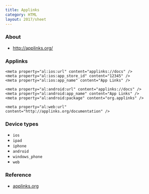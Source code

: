 ```yaml
---
title: Applinks
category: HTML
layout: 2017/sheet
---
```


### About

- <http://applinks.org/>

### Applinks

    <meta property="al:ios:url" content="applinks://docs" />
    <meta property="al:ios:app_store_id" content="12345" />
    <meta property="al:ios:app_name" content="App Links" />

    <meta property="al:android:url" content="applinks://docs" />
    <meta property="al:android:app_name" content="App Links" />
    <meta property="al:android:package" content="org.applinks" />

    <meta property="al:web:url" content="http://applinks.org/documentation" />

### Device types

 * `ios`
 * `ipad`
 * `iphone`
 * `android`
 * `windows_phone`
 * `web`

### Reference

 * [applinks.org](http://applinks.org/documentation/)
